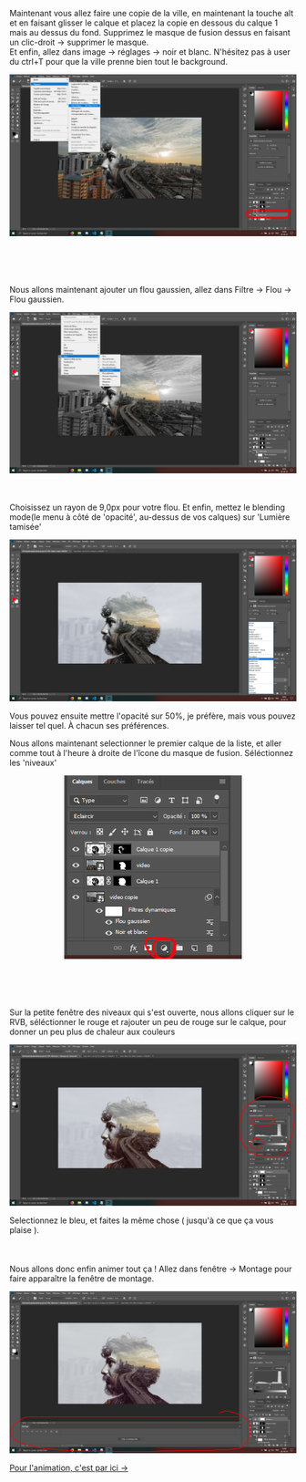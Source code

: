Maintenant vous allez faire une copie de la ville, en maintenant la touche alt et en faisant glisser le calque et placez la copie en dessous du calque 1 mais au dessus du fond. Supprimez le masque de fusion dessus en faisant un clic-droit -> supprimer le masque.<br/>
Et enfin, allez dans image -> réglages -> noir et blanc. N'hésitez pas à user du ctrl+T pour que la ville
prenne bien tout le background.
<p align="center">
<img src="../assets/img/img23.png" alt="img-23">
</p>
<br/>
<br/>
<br/>
<br/>
Nous allons maintenant ajouter un flou gaussien, allez dans Filtre -> Flou -> Flou gaussien.
<p align="center">
<img src="../assets/img/img24.png" alt="img-24">
</p>
<br/>
<br/>
Choisissez un rayon de 9,0px pour votre flou.
Et enfin, mettez le blending mode(le menu à côté de 'opacité', au-dessus de vos calques) sur 'Lumière tamisée'
<p align="center">
<img src="../assets/img/img25.png" alt="img-25">
</p>
Vous pouvez ensuite mettre l'opacité sur 50%, je préfère, mais vous pouvez laisser tel quel. À chacun ses préférences.

Nous allons maintenant selectionner le premier calque de la liste, et aller comme tout à l'heure à droite de l'îcone du masque de fusion. Séléctionnez les 'niveaux'
<p align="center">
<img src="../assets/img/img26.png" alt="img-26">
</p>
<br/>
<br/>
<br/>
<br/>
Sur la petite fenêtre des niveaux qui s'est ouverte, nous allons cliquer sur le RVB, séléctionner le rouge
et rajouter un peu de rouge sur le calque, pour donner un peu plus de chaleur aux couleurs
<p align="center">
<img src="../assets/img/img27.png" alt="img-27">
</p>
Selectionnez le bleu, et faites la même chose ( jusqu'à ce que ça vous plaise ).
<br/>
<br/>
<br/>
<br/>
Nous allons donc enfin animer tout ça ! Allez dans fenêtre -> Montage pour faire apparaître la fenêtre de montage.
<p align="center">
<img src="../assets/img/img28.png" alt="img-28">
</p>

<a href="Ws-Ps-8.md">Pour l'animation, c'est par ici -></a>